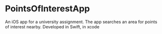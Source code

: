 # PointsOfInterestApp
An iOS app for a university assignment. The app searches an area for points of interest nearby.
Developed in Swift, in xcode 
